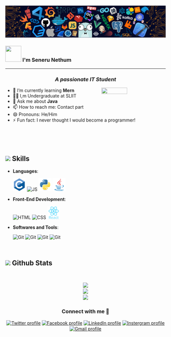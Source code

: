 <p align="center"><img src="https://raw.githubusercontent.com/KevinPatel04/KevinPatel04/master/header.png"></p>

### <img src="https://i.pinimg.com/originals/00/4b/17/004b173f6e3d6843df10114e087f30a8.gif" width="50" height="50" /> I'm Seneru Nethum
---
<h3 align="center"><i>A passionate IT Student</i></h3>

<img src="https://user-images.githubusercontent.com/89788120/167628634-549d2bdd-609e-4275-85af-1e1974da64ca.gif" width="40%" height="50%" align="right" />

- 🌱 I’m currently learning **Mern**
- 👨‍🎓 I,m Undergraduate at SLIIT
- 💬 Ask me about **Java**
- 📫 How to reach me: Contact part
- 😄 Pronouns: He/Him
- ⚡ Fun fact: I never thought I would become a programmer!

<br>
<br>
<br>

## <img src="https://media2.giphy.com/media/QssGEmpkyEOhBCb7e1/giphy.gif?cid=ecf05e47a0n3gi1bfqntqmob8g9aid1oyj2wr3ds3mg700bl&rid=giphy.gif" width ="25"><b> Skills</b>

<p align="center">

- **Languages**:
    
     <img src=https://raw.githubusercontent.com/devicons/devicon/master/icons/c/c-original.svg width="40" height="40" alt="C" />
     <img src="https://user-images.githubusercontent.com/64439609/212556085-e6f8391a-6f25-43d5-8bfe-818167047cfb.png" width="40" height="40" alt="JS"/>
     <img src="https://raw.githubusercontent.com/devicons/devicon/master/icons/python/python-original.svg" width="40" height="40" alt="python"/>
     <img src="https://raw.githubusercontent.com/devicons/devicon/master/icons/java/java-original.svg" width="40" height="40" alt="android"/>
   
- **Front-End Development**:

   <img src="https://user-images.githubusercontent.com/64439609/212556407-f122dc0e-901c-4df7-960f-29a3b52c5349.png" width="40" height="40" alt="HTML" />
   <img src="https://user-images.githubusercontent.com/64439609/212556203-47a51702-fec1-4275-bafb-6afdea15b092.png" width="40" height="40" alt="CSS" />
   <img src="https://raw.githubusercontent.com/devicons/devicon/master/icons/react/react-original-wordmark.svg" width="40" height="40" alt="REACT" />



- **Softwares and Tools**:

    <img src="https://user-images.githubusercontent.com/64439609/212556685-de9a7c04-31b0-43b6-af39-7c82ac13b321.png" width="40" height="40" alt="Git"/>
    <img src="https://user-images.githubusercontent.com/64439609/212556741-81407849-82c8-4926-854f-820e8a644375.png" width="40" height="40" alt="Git"/>
    <img src="https://user-images.githubusercontent.com/64439609/212556816-5f39489d-6cee-4f1c-997f-4d30a391287c.png" width="40" height="40" alt="Git"/>
    <img src="https://user-images.githubusercontent.com/64439609/212556802-77a65ec1-aa71-4272-b603-1a57d1914678.png" width="40" height="40" alt="Git"/>



 

<br>
</p>


## <img src="https://media.giphy.com/media/iY8CRBdQXODJSCERIr/giphy.gif" width="35"><b> Github Stats </b>
<br>

<div align="center">

![](https://github-readme-stats.vercel.app/api?username=seneru1025&hide_border=false&include_all_commits=true&count_private=true)<br/>
![](https://github-readme-streak-stats.herokuapp.com/?user=seneru1025&hide_border=false)<br/>
![](https://github-readme-stats.vercel.app/api/top-langs/?username=seneru1025&hide_border=false&include_all_commits=true&count_private=true&layout=compact)
	
</a>

<h3 align="center" >Connect with me 🤝 </h3>


 <p align="center">
<a href=""><img align="center" src="https://cdn.jsdelivr.net/npm/simple-icons@3.0.1/icons/twitter.svg" alt="Twitter profile" height="30" width="40" /></a>
<a href=""><img align="center" src="https://cdn.jsdelivr.net/npm/simple-icons@3.0.1/icons/facebook.svg" alt="Facebook profile" height="30" width="40" /></a>
<a href=""><img align="center" src="https://cdn.jsdelivr.net/npm/simple-icons@3.0.1/icons/linkedin.svg" alt="LinkedIn profile" height="30" width="40" /></a>
<a href=""><img align="center" src="https://cdn.jsdelivr.net/npm/simple-icons@v3/icons/instagram.svg" alt="Instergram profile" height="30" width="40" /></a>
<a href=""><img align="center" src="https://cdn.jsdelivr.net/npm/simple-icons@v3/icons/gmail.svg" alt="Gmail profile" height="30" width="40" /></a>
	
	
